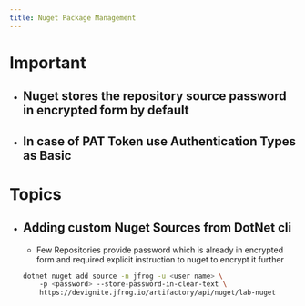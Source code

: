 ```yaml
---
title: Nuget Package Management
---
```


# Important
- ## Nuget stores the repository source password in encrypted form by default
- ## In case of PAT Token use Authentication Types as Basic

# Topics
- ## Adding custom Nuget Sources from DotNet cli
	- Few Repositories provide password which is already in encrypted form and required explicit instruction to nuget to encrypt it further
	```bash
    dotnet nuget add source -n jfrog -u <user name> \ 
        -p <password> --store-password-in-clear-text \
        https://devignite.jfrog.io/artifactory/api/nuget/lab-nuget
	```
